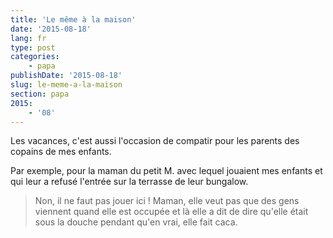 ```yaml
---
title: 'Le même à la maison'
date: '2015-08-18'
lang: fr
type: post
categories:
    - papa
publishDate: '2015-08-18'
slug: le-meme-a-la-maison
section: papa
2015:
    - '08'
---
```


Les vacances, c'est aussi l'occasion de compatir pour les parents des copains de mes enfants.

Par exemple, pour la maman du petit M. avec lequel jouaient mes enfants et qui leur a refusé l'entrée sur la terrasse de leur bungalow.

> Non, il ne faut pas jouer ici ! Maman, elle veut pas que des gens viennent quand elle est occupée et là elle a dit de dire qu'elle était sous la douche pendant qu'en vrai, elle fait caca.
